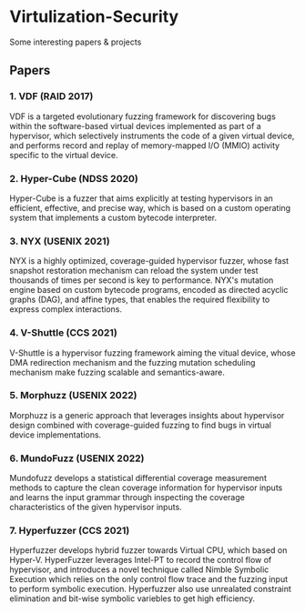 # Virtulization-Security
Some interesting papers &amp; projects

## Papers
###  1. VDF (RAID 2017)
VDF is a targeted evolutionary fuzzing framework for discovering bugs within the software-based virtual devices implemented as part of a hypervisor, which selectively instruments the code of a given virtual device, and performs record and replay of memory-mapped I/O (MMIO) activity specific to the virtual device.

### 2. Hyper-Cube (NDSS 2020)
Hyper-Cube is a fuzzer that aims explicitly at testing hypervisors in an efficient, effective, and precise way, which is based on a custom operating system that implements a custom bytecode interpreter.

### 3. NYX (USENIX 2021)
NYX is a highly optimized, coverage-guided hypervisor fuzzer, whose fast snapshot restoration mechanism can reload the system under test thousands of times per second is key to performance. NYX's mutation engine based on custom bytecode programs, encoded as directed acyclic graphs (DAG), and affine types, that enables the required flexibility to express complex interactions.

### 4. V-Shuttle (CCS 2021)
V-Shuttle is a hypervisor fuzzing framework aiming the vitual device, whose DMA redirection mechanism and the fuzzing mutation scheduling mechanism make fuzzing scalable and semantics-aware.


### 5. Morphuzz (USENIX 2022)
Morphuzz is a generic approach that leverages insights about hypervisor design combined with coverage-guided fuzzing to find bugs in virtual device implementations.

### 6. MundoFuzz (USENIX 2022)
Mundofuzz develops a statistical differential coverage measurement methods to capture the clean coverage information for hypervisor inputs and learns the input grammar through inspecting the coverage characteristics of the given hypervisor inputs.

### 7. Hyperfuzzer (CCS 2021)
Hyperfuzzer develops hybrid fuzzer towards Virtual CPU, which based on Hyper-V. HyperFuzzer leverages Intel-PT to record the control flow of hypervisor, and introduces a novel technique called Nimble Symbolic Execution which relies on the only control flow trace and the fuzzing input to perform symbolic execution. Hyperfuzzer also use unrealated constraint elimination and bit-wise symbolic variebles to get high efficiency.